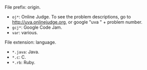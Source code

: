 File prefix: origin.

* `oj*`: Online Judge. To see the problem descriptions, go to http://uva.onlinejudge.org, or google "uva " + problem number.
* `gcj*`: Google Code Jam.
* `var`: various.

File extension: language.

* `*.java`: Java.
* `*.c`: C.
* `*.rb`: Ruby.


